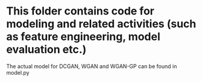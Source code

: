 # This folder contains code for modeling and related activities (such as feature engineering, model evaluation etc.)

The actual model for DCGAN, WGAN and WGAN-GP can be found in model.py

